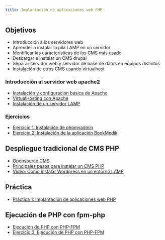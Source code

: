 ```yaml
---
title: Implantación de aplicaciones web PHP
---
```


## Objetivos

* Introducción a los servidores web
* Aprender a instalar la pila LAMP en un servidor
* Identificar las características de los CMS más usado
* Descargar e instalar un CMS drupal
* Separar servidor web y servidor de base de datos en equipos distintos
* Instalación de otros CMS usando virtualhost


### Introducción al servidor web apache2

* [Instalación y configuración básica de Apache](introduccion_apache2.html)
* [VirtualHosting con Apache](virtualhosting.html)
* [Instalación de un servidor LAMP](lamp.html)

### Ejercicios

* [Ejercicio 1: Instalación de phpmyadmin](phpmyadmin.html)
* [Ejercicio 2: Instalación de la aplicación BookMedik](bookmedik.html)


## Despliegue tradicional de CMS PHP

* [Opensource CMS](http://www.opensourcecms.com)
* [Principales pasos para instalar un CMS PHP](instalacion_cms.html)
* [Vídeo: Como instalar Wordpress en un entorno LAMP](https://www.youtube.com/watch?v=muAKPiPqW6g)


## Práctica

* [Práctica 1: Implantación de aplicaciones web PHP](practica_php.html)

## Ejecución de PHP con fpm-php

* [Ejecución de PHP con PHP-FPM](fpm.html)
* [Ejercicio 3: Ejecución de PHP con PHP-FPM](ejercicio-fpm.html)